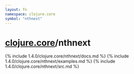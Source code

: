 ```yaml
---
layout: fn
namespace: clojure.core
symbol: "nthnext"
---
```


# [clojure.core](../)/nthnext

{% include 1.4.0/clojure.core/nthnext/docs.md %}
{% include 1.4.0/clojure.core/nthnext/examples.md %}
{% include 1.4.0/clojure.core/nthnext/src.md %}

